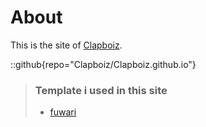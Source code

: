 # About
This is the site of [Clapboiz](https://github.com/Clapboiz).

::github{repo="Clapboiz/Clapboiz.github.io"}

> ### Template i used in this site
> - [fuwari](https://github.com/saicaca/fuwari)